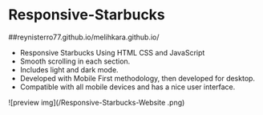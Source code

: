 # Responsive-Starbucks

##reynisterro77.github.io/melihkara.github.io/

- Responsive Starbucks Using HTML CSS and JavaScript
- Smooth scrolling in each section.
- Includes light and dark mode.
- Developed with Mobile First methodology, then developed for desktop.
- Compatible with all mobile devices and has a nice user interface.


![preview img](/Responsive-Starbucks-Website .png)


